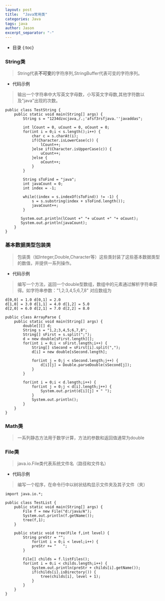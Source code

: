 ```yaml
---
layout: post
title:  "Java常用类"
categories: Java
tags: java
author: Jason
excerpt_separator: "-"
---
```


* 目录
{:toc}

### String类

> String代表**不可变**的字符序列,StringBuffer代表可变的字符序列。

- 代码示例 

> 输出一个字符串中大写英文字母数，小写英文字母数,其他字符数以及"java"出现的次数。

```
public class TestString {
    public static void main(String[] args) {
        String s = "1234dzxcjava,/.;'afsf3rsfjava.''javaddas";
        
        int lCount = 0, uCount = 0, oCount = 0;
		for(int i = 0;i < s.length();i++) {
			char c = s.charAt(i);
			if(Character.isLowerCase(c)) {
				lCount++;
			}else if(Character.isUpperCase(c)) {
				uCount++;
			}else {
				oCount++;
			}
		}
		
		String sToFind = "java";
		int javaCount = 0;
		int index = -1;
		
		while((index = s.indexOf(sToFind)) != -1) {
			s = s.substring(index + sToFind.length());
			javaCount++;
		}
		
       System.out.println(lCount +" "+ uCount +" "+ oCount);
	   System.out.println(javaCount);
    }
}
```

### 基本数据类型包装类

> 包装类（如Integer,Double,Character等）这些类封装了这些基本数据类型的数值，并提供一系列操作。

- 代码示例

> 编写一个方法，返回一个double型数组，数组中的元素通过解析字符串获得。如字符串参数："1,2;3,4,5;6,7,8"
  对应数组为
  
    d[0,0] = 1.0 d[0,1] = 2.0 
    d[1,0] = 3.0 d[1,1] = 4.0 d[1,2] = 5.0
    d[2,0] = 6.0 d[2,1] = 7.0 d[2,2] = 8.0

```
public class ArrayParse {
    public static void main(String[] args) {
        double[][] d;
        String s = "1,2;3,4,5;6,7,8";
        String[] sFirst = s.split(";");
        d = new double[sFirst.length][];
        for(int i = 0;i < sFirst.length;i++) {
            String[] sSecond = sFirst[i].split(",");
            d[i] = new double[sSecond.length];
            
            for(int j = 0;j < sSecond.length;j++) {
                d[i][j] = Double.parseDouble(sSecond[j]);
            }
        }
        
        for(int i = 0;i < d.length;i++) {
            for(int j = 0;j < d[i].length;j++) {
                System.out.print(d[i][j] + " ");
            }
            System.out.println();
        }
    }
}
```

### Math类

> 一系列静态方法用于数学计算，方法的参数和返回值通常为double

### File类

> java.io.File类代表系统文件名（路径和文件名）

- 代码示例

> 编写一个程序，在命令行中以树状结构显示文件夹及其子文件（夹）

```
import java.io.*;

public class TestList {
    public static void main(String[] args) {
        File f = new File("d:/java/A");
		System.out.println(f.getName());
        tree(f,1);
    }
	
    public static void tree(File f,int level) {	
		String preStr = "";
			for(int i = 0;i < level;i++) {
			preStr += "   ";
		}
		
        File[] childs = f.listFiles();
        for(int i = 0;i < childs.length;i++) {
            System.out.println(preStr + childs[i].getName());
            if(childs[i].isDirectory()) {
                tree(childs[i], level + 1);
            }
        }
    }
}
```